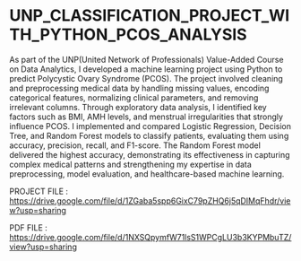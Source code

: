 # UNP_CLASSIFICATION_PROJECT_WITH_PYTHON_PCOS_ANALYSIS

As part of the UNP(United Network of Professionals) Value-Added Course on Data Analytics, I developed a machine learning project using Python to predict Polycystic Ovary Syndrome (PCOS). The project involved cleaning and preprocessing medical data by handling missing values, encoding categorical features, normalizing clinical parameters, and removing irrelevant columns. Through exploratory data analysis, I identified key factors such as BMI, AMH levels, and menstrual irregularities that strongly influence PCOS. I implemented and compared Logistic Regression, Decision Tree, and Random Forest models to classify patients, evaluating them using accuracy, precision, recall, and F1-score. The Random Forest model delivered the highest accuracy, demonstrating its effectiveness in capturing complex medical patterns and strengthening my expertise in data preprocessing, model evaluation, and healthcare-based machine learning.

PROJECT FILE : https://drive.google.com/file/d/1ZGaba5spp6GixC79pZHQ6j5qDIMqFhdr/view?usp=sharing

PDF FILE : https://drive.google.com/file/d/1NXSQpymfW71lsS1WPCgLU3b3KYPMbuTZ/view?usp=sharing
